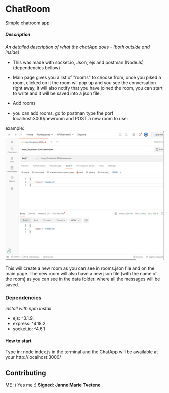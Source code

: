 # ChatRoom

Simple chatroom app

##### Description

_An detailed description of what the chatApp does - (both outside and inside)_

* This was made with socket.io, Json, ejs and postman (NodeJs)
(dependencies bellow)

* Main page gives you a list of "rooms" to choose from, once you piked a room, clicked on it the room wil pop up and you see the conversation right away, it will also notify that you have joined the room, you can start to write and it will be saved into a json file.

* Add rooms
 - you can add rooms, go to postman type the port localhost:3000/newroom and POST a new room to use:

 example:
 ![PostmanExample](./postman.jpg)

This will create a new room as you can see in rooms.json file and on the main page.
The new room will also have a new json file (with the name of the room) as you can see in the data folder. where all the messages will be saved.

### Dependencies

_install with npm install_

- ejs: ^3.1.9,
- express: ^4.18.2,
- socket.io: ^4.6.1

#### How to start
 
Type in: node index.js in the terminal and the ChatApp will be awailable at your http://localhost:3000/

## Contributing
ME :) Yes me :)
**Signed: Janne Marie Tvetene**


